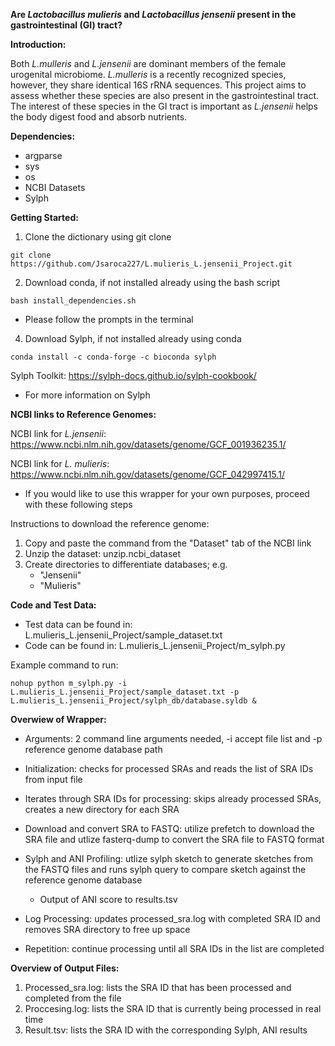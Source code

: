 **Are _Lactobacillus mulieris_ and _Lactobacillus jensenii_ present in the gastrointestinal (GI) tract?**

**Introduction:**

Both _L.mulleris_ and _L.jensenii_ are dominant members of the female urogenital microbiome. _L.mulleris_ is a recently recognized species, however, they share identical 16S rRNA sequences. This project aims to assess whether these species are also present in the gastrointestinal tract. The interest of these species in the GI tract is important as _L.jensenii_ helps the body digest food and absorb nutrients. 

**Dependencies:**
- argparse
- sys
- os
- NCBI Datasets
- Sylph

**Getting Started:**

1. Clone the dictionary using git clone

```
git clone https://github.com/Jsaroca227/L.mulieris_L.jensenii_Project.git
```

2. Download conda, if not installed already using the bash script
```
bash install_dependencies.sh
```
- Please follow the prompts in the terminal

4. Download Sylph, if not installed already using conda

```
conda install -c conda-forge -c bioconda sylph
```

Sylph Toolkit: https://sylph-docs.github.io/sylph-cookbook/
- For more information on Sylph


**NCBI links to Reference Genomes:**

NCBI link for _L.jensenii_: https://www.ncbi.nlm.nih.gov/datasets/genome/GCF_001936235.1/

NCBI link for _L. mulieris_: https://www.ncbi.nlm.nih.gov/datasets/genome/GCF_042997415.1/

- If you would like to use this wrapper for your own purposes, proceed with these following steps

Instructions to download the reference genome:
  1. Copy and paste the command from the "Dataset" tab of the NCBI link
  2. Unzip the dataset: unzip.ncbi_dataset
  3. Create directories to differentiate databases; e.g.
     - "Jensenii"
     - "Mulieris"

**Code and Test Data:**
- Test data can be found in: L.mulieris_L.jensenii_Project/sample_dataset.txt
- Code can be found in: L.mulieris_L.jensenii_Project/m_sylph.py

Example command to run:
```
nohup python m_sylph.py -i L.mulieris_L.jensenii_Project/sample_dataset.txt -p L.mulieris_L.jensenii_Project/sylph_db/database.syldb &
```

**Overwiew of Wrapper:**

- Arguments: 2 command line arguments needed, -i accept file list and -p reference genome database path

- Initialization: checks for processed SRAs and reads the list of SRA IDs from input file

- Iterates through SRA IDs for processing: skips already processed SRAs, creates a new directory for each SRA

- Download and convert SRA to FASTQ: utilize prefetch to download the SRA file and utlize fasterq-dump to convert the SRA file to FASTQ format

- Sylph and ANI Profiling: utlize sylph sketch to generate sketches from the FASTQ files and runs sylph query to compare sketch against the reference genome database
    - Output of ANI score to results.tsv

- Log Processing: updates processed_sra.log with completed SRA ID and removes SRA directory to free up space

- Repetition: continue processing until all SRA IDs in the list are completed 

**Overview of Output Files:**

1. Processed_sra.log: lists the SRA ID that has been processed and completed from the file
2. Proccesing.log: lists the SRA ID that is currently being processed in real time
3. Result.tsv: lists the SRA ID with the corresponding Sylph, ANI results


